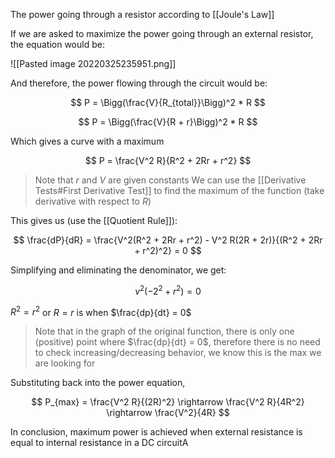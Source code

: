 The power going through a resistor according to [[Joule's Law]]

If we are asked to maximize the power going through an external resistor, the equation would be:

![[Pasted image 20220325235951.png]]

And therefore, the power flowing through the circuit would be:

$$
P = \Bigg(\frac{V}{R_{total}}\Bigg)^2 * R
$$

$$
P = \Bigg(\frac{V}{R + r}\Bigg)^2 * R
$$

Which gives a curve with a maximum

$$
P = \frac{V^2 R}{R^2 + 2Rr + r^2}
$$

> Note that $r$ and $V$ are given constants
We can use the [[Derivative Tests#First Derivative Test]] to find the maximum of the function (take derivative with respect to $R$)

This gives us (use the [[Quotient Rule]]):

$$
\frac{dP}{dR} = \frac{V^2(R^2 + 2Rr + r^2) - V^2 R(2R + 2r)}{(R^2 + 2Rr + r^2)^2} = 0
$$

Simplifying and eliminating the denominator, we get:

$$
v^2(-2^2+ r^2)= 0
$$

$R^2 = r^2$ or $R = r$ is when $\frac{dp}{dt} = 0$ 

> Note that in the graph of the original function, there is only one (positive) point where $\frac{dp}{dt} = 0$, therefore there is no need to check increasing/decreasing behavior, we know this is the max we are looking for

Substituting back into the power equation,

$$
P_{max} = \frac{V^2 R}{(2R)^2} \rightarrow \frac{V^2 R}{4R^2} \rightarrow \frac{V^2}{4R}
$$

In conclusion, maximum power is achieved when external resistance is equal to internal resistance in a DC circuitA

